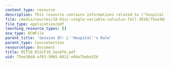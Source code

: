 ```yaml
---
content_type: resource
description: This resource contains informations related to l'hospital's rule.
file: /media/courses/18-01sc-single-variable-calculus-fall-2010/75ee38ddaf6350656812e94a7bebe32d_MIT18_01SCF10_Ses87b.pdf
file_type: application/pdf
learning_resource_types: []
ocw_type: OCWFile
parent_title: 'Session 87: L''Hospital''s Rule'
parent_type: CourseSection
resourcetype: Document
title: MIT18_01SCF10_Ses87b.pdf
uid: 75ee38dd-af63-5065-6812-e94a7bebe32d
---
```

